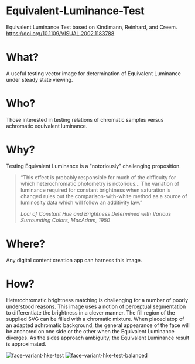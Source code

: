 # Equivalent-Luminance-Test

Equivalent Luminance Test based on Kindlmann, Reinhard, and Creem. https://doi.org/10.1109/VISUAL.2002.1183788

# What?
A useful testing vector image for determination of Equivalent Luminance under steady state viewing.

# Who?
Those interested in testing relations of chromatic samples versus achromatic equivalent luminance.

# Why?
Testing Equivalent Luminance is a "notoriously" challenging proposition.

> “This effect is probably responsible for much of the difficulty for which heterochromatic photometry is notorious...
The variation of luminance required for constant brightness when saturation is changed rules out the
comparison-with-white method as a source of luminosity data which will follow an additivity law.”
>
> _Loci of Constant Hue and Brightness Determined with Various Surrounding Colors, MacAdam, 1950_

# Where?
Any digital content creation app can harness this image.

# How?
Heterochromatic brightness matching is challenging for a number of poorly understood reasons. This image
uses a notion of perceptual segmentation to differentiate the brightness in a clever manner. The fill region
of the supplied SVG can be filled with a chromatic mixture. When placed atop of an adapted achromatic background,
the general appearance of the face will be anchored on one side or the other when the Equivalent Luminance diverges.
As the sides approach ambiguity, the Equivalent Luminance result is approximated.

![face-variant-hke-test](https://user-images.githubusercontent.com/59577/181616109-645fdaa7-5d5f-4255-8234-9513b6fc428f.png)
![face-variant-hke-test-balanced](https://user-images.githubusercontent.com/59577/181616257-46ddcd22-5008-4003-97ed-6c2cd43d780b.png)
